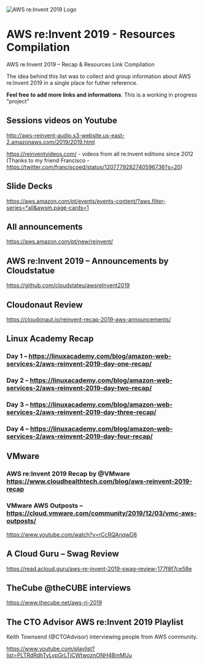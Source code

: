 
![AWS re:Invent 2019 Logo](https://github.com/valdecircarvalho/aws-reinvent2019/blob/master/AWS-re-Invent.png)

# AWS re:Invent 2019 - Resources Compilation

AWS re:Invent 2019 – Recap &amp; Resources Link Compilation

The idea behind this list was to collect and group information about AWS re:Invent 2019 in a single place for futher reference. 

**Feel free to add more links and informations**. This is a working in progress "project"


## Sessions videos on Youtube
http://aws-reinvent-audio.s3-website.us-east-2.amazonaws.com/2019/2019.html

https://reinventvideos.com/ - videos from all re:Invent editions since 2012 (Thanks to my friend Francisco - https://twitter.com/franciscoed/status/1207779282740596736?s=20)

## Slide Decks
https://aws.amazon.com/pt/events/events-content/?aws.filter-series=*all&awsm.page-cards=1

## All announcements
https://aws.amazon.com/pt/new/reinvent/

## AWS re:Invent 2019 – Announcements by Cloudstatue
https://github.com/cloudstateu/awsreInvent2019

## Cloudonaut Review
https://cloudonaut.io/reinvent-recap-2019-aws-announcements/

## Linux Academy Recap

### Day 1 – https://linuxacademy.com/blog/amazon-web-services-2/aws-reinvent-2019-day-one-recap/

### Day 2 – https://linuxacademy.com/blog/amazon-web-services-2/aws-reinvent-2019-day-two-recap/

### Day 3 – https://linuxacademy.com/blog/amazon-web-services-2/aws-reinvent-2019-day-three-recap/

### Day 4 – https://linuxacademy.com/blog/amazon-web-services-2/aws-reinvent-2019-day-four-recap/

## VMware

### AWS re:Invent 2019 Recap by @VMware https://www.cloudhealthtech.com/blog/aws-reinvent-2019-recap

### VMware AWS Outposts – https://cloud.vmware.com/community/2019/12/03/vmc-aws-outposts/

https://www.youtube.com/watch?v=rCcRQAnqwD8

## A Cloud Guru – Swag Review
https://read.acloud.guru/aws-re-invent-2019-swag-review-177f8f7ce58e

## TheCube @theCUBE interviews
https://www.thecube.net/aws-ri-2019
 
## The CTO Advisor AWS re:Invent 2019 Playlist
Keith Townsend (@CTOAdvisor) interviewing people from AWS community.

https://www.youtube.com/playlist?list=PLTRdRdhTyLvpGrLTjCWtwoznONH4BmMUu 
